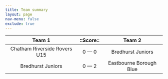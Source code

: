 ```yaml
---
title: Team summary
layout: page
nav-menu: false
exclude: true
---
```




|            Team 1            |  ::Score::  |         Team 2          |
|:----------------------------:|:-----------:|:-----------------------:|
| Chatham Riverside Rovers U15 | 0 &mdash; 0 |    Bredhurst Juniors    |
|      Bredhurst Juniors       | 0 &mdash; 2 | Eastbourne Borough Blue |

 <br /><br /><br />